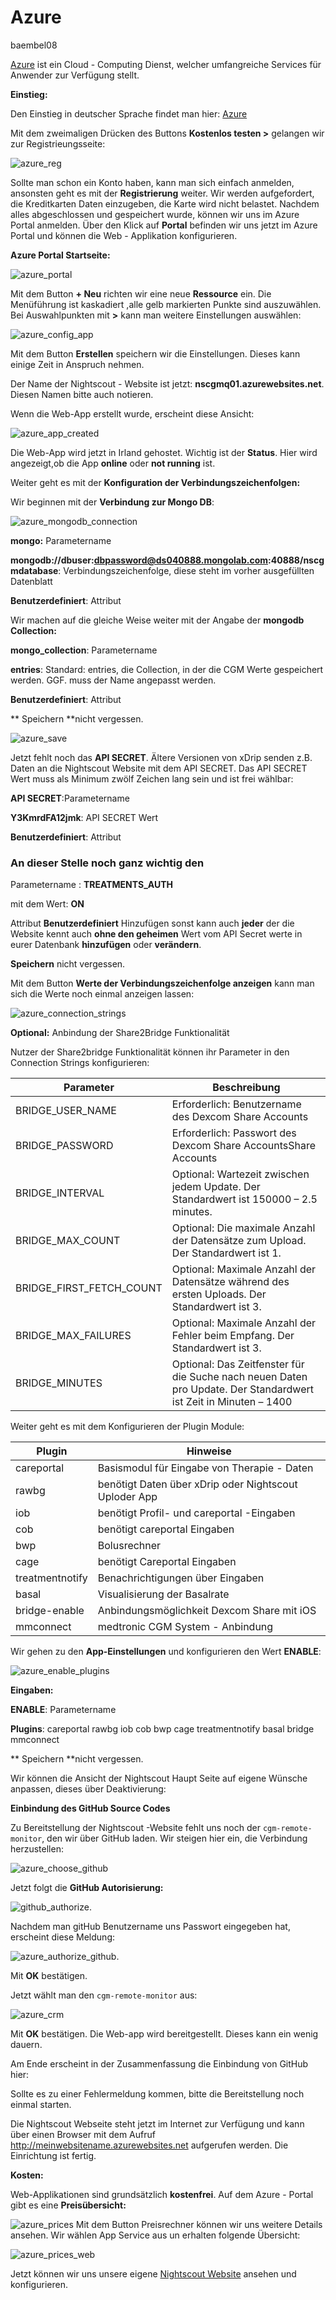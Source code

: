 # Azure
baembel08

[Azure](https://de.wikipedia.org/wiki/Microsoft_Azure) ist ein Cloud - Computing Dienst, welcher umfangreiche Services  für Anwender zur Verfügung stellt.

**Einstieg:**

Den Einstieg in deutscher Sprache findet man hier: [Azure ](https://azure.microsoft.com/de-de/)

Mit dem zweimaligen Drücken des Buttons **Kostenlos testen >** gelangen wir zur Registrieungsseite:

![azure_reg](../images/azure/azure_reg.jpg)

Sollte man schon ein Konto haben, kann man sich einfach anmelden, ansonsten geht es mit der **Registrierung** weiter.
Wir werden aufgefordert, die Kreditkarten Daten einzugeben, die Karte wird nicht belastet.
Nachdem alles abgeschlossen und gespeichert wurde, können wir uns im Azure Portal anmelden.
 Über den Klick auf **Portal** befinden wir uns jetzt im Azure Portal und können die Web - Applikation konfigurieren.
 
 **Azure Portal Startseite:**
 
 ![azure_portal](../images/azure/azure_portal.jpg)
 
 Mit dem Button **+ Neu** richten wir eine neue **Ressource** ein. Die Menüführung ist kaskadiert ,alle gelb markierten Punkte sind auszuwählen. Bei Auswahlpunkten mit **>** kann man weitere Einstellungen auswählen:
 
 
 ![azure_config_app](../images/azure/azure_config_app.jpg)
 
 Mit dem Button **Erstellen** speichern wir die Einstellungen. Dieses kann einige Zeit
 in Anspruch nehmen.
 
 Der Name der Nightscout - Website ist jetzt: **nscgmq01.azurewebsites.net**. Diesen Namen bitte auch notieren.
 
 Wenn die Web-App erstellt wurde, erscheint diese Ansicht:
 
 ![azure_app_created](../images/azure/azure_app_created.jpg)
 
 Die Web-App wird jetzt in Irland gehostet. Wichtig ist der **Status**. Hier wird angezeigt,ob die App **online** oder **not running** ist.

 
 Weiter geht es mit der **Konfiguration der Verbindungszeichenfolgen:**
 
 Wir beginnen mit der **Verbindung zur Mongo DB**:
 
 ![azure_mongodb_connection](../images/azure/azure_mongodb_connection.jpg)
 
 **mongo:** Parametername
 
 **mongodb://dbuser:dbpassword@ds040888.mongolab.com:40888/nscgmdatabase**: Verbindungszeichenfolge, diese steht im vorher ausgefüllten Datenblatt
 
 **Benutzerdefiniert**: Attribut
 
 
 Wir machen auf die gleiche Weise weiter mit der Angabe der **mongodb Collection:**
 
 **mongo_collection**: Parametername
 
 **entries**: Standard: entries, die Collection, in der die CGM Werte gespeichert werden. GGF. muss der Name angepasst werden.
 
 **Benutzerdefiniert**: Attribut
 
** Speichern **nicht vergessen.
 
 ![azure_save](../images/azure/azure_save.jpg)
 
 
 Jetzt fehlt noch das **API SECRET**. 
 Ältere Versionen von xDrip senden z.B. Daten an die Nightscout Website mit dem API SECRET.
 Das API SECRET Wert muss als Minimum zwölf Zeichen lang sein und ist frei wählbar:
 
 **API SECRET**:Parametername
 
 **Y3KmrdFA12jmk**: API SECRET Wert
 
 **Benutzerdefiniert**: Attribut
 
 
###  An dieser Stelle noch ganz wichtig den 


 
 Parametername : **TREATMENTS_AUTH** 
 
 mit dem Wert: **ON**
 
 Attribut **Benutzerdefiniert** Hinzufügen sonst kann auch **jeder** der die Website kennt auch **ohne den geheimen** Wert vom API Secret werte in eurer Datenbank **hinzufügen** oder **verändern**.

 
 **Speichern** nicht vergessen.
 
 Mit dem Button **Werte der Verbindungszeichenfolge anzeigen** kann man sich die Werte noch einmal anzeigen lassen:
 
 ![azure_connection_strings](../images/azure/azure_connection_strings.jpg)
 
 
 **Optional:** Anbindung der Share2Bridge Funktionalität
 
 Nutzer der Share2bridge Funktionalität können ihr Parameter  in den Connection Strings konfigurieren:
 
|Parameter |  Beschreibung |
| -- | -- |
 |BRIDGE_USER_NAME |Erforderlich: Benutzername des Dexcom Share Accounts|
|BRIDGE_PASSWORD |Erforderlich: Passwort des Dexcom Share AccountsShare Accounts|
|BRIDGE_INTERVAL |Optional: Wartezeit zwischen jedem  Update. Der Standardwert ist 150000 – 2.5 minutes.
|BRIDGE_MAX_COUNT |Optional: Die maximale Anzahl der Datensätze zum Upload. Der Standardwert ist 1.|
|BRIDGE_FIRST_FETCH_COUNT |Optional: Maximale Anzahl der Datensätze während des ersten Uploads. Der Standardwert ist 3.|
|BRIDGE_MAX_FAILURES |Optional: Maximale Anzahl der Fehler beim Empfang.  Der Standardwert ist 3.|
|BRIDGE_MINUTES |Optional: Das Zeitfenster für die Suche nach neuen Daten pro Update. Der Standardwert ist Zeit in Minuten – 1400|.
 
 
 
 Weiter geht es mit dem Konfigurieren der Plugin Module:
 
 
 
 | Plugin |  Hinweise |
| -- | -- |
| careportal | Basismodul für Eingabe von Therapie - Daten  |
| rawbg |  benötigt Daten über xDrip oder Nightscout Uploder App |
| iob | benötigt Profil- und careportal -Eingaben |
| cob | benötigt careportal Eingaben |
| bwp | Bolusrechner|
| cage| benötigt Careportal Eingaben |
|treatmentnotify |Benachrichtigungen über Eingaben|
|basal|Visualisierung der Basalrate|
|bridge-enable |Anbindungsmöglichkeit Dexcom Share mit iOS |
|mmconnect |medtronic CGM System - Anbindung|
 
 Wir gehen zu den **App-Einstellungen** und konfigurieren den Wert **ENABLE**:
 
 ![azure_enable_plugins](../images/azure/azure_enable_plugins.jpg)
 
 **Eingaben:**
 
 
 **ENABLE**: Parametername
 
 **Plugins**: careportal rawbg iob cob bwp cage treatmentnotify basal bridge mmconnect
 
 ** Speichern **nicht vergessen.
 
 Wir können die Ansicht der Nightscout Haupt Seite auf eigene Wünsche anpassen, dieses über 
 Deaktivierung:
 
 
 
**Einbindung des GitHub Source Codes**

Zu Bereitstellung der Nightscout -Website fehlt uns noch der `cgm-remote-monitor`, den wir über GitHub laden.
Wir steigen hier ein, die Verbindung herzustellen:

![azure_choose_github](../images/azure/azure_choose_github.jpg)


Jetzt folgt die **GitHub Autorisierung:**

![github_authorize](../images/azure/github_authorize.jpg).

Nachdem man gitHub Benutzername uns Passwort eingegeben hat, erscheint diese Meldung:

![azure_authorize_github](../images/azure/azure_authorize_github.jpg).

Mit **OK** bestätigen.

Jetzt wählt man den `cgm-remote-monitor` aus:

![azure_crm](../images/azure/azure_crm.jpg)

Mit **OK** bestätigen. Die Web-app wird bereitgestellt. Dieses kann ein wenig dauern.

Am Ende erscheint in der Zusammenfassung die Einbindung von GitHub hier:


Sollte es zu einer Fehlermeldung kommen, bitte die Bereitstellung noch einmal starten.


Die Nightscout Webseite steht jetzt im Internet zur Verfügung und kann über einen Browser
mit dem Aufruf http://meinwebsitename.azurewebsites.net aufgerufen werden.
Die Einrichtung ist fertig.


**Kosten:**

Web-Applikationen sind grundsätzlich **kostenfrei**. Auf dem Azure - Portal gibt es eine **Preisübersicht:**

![azure_prices](../images/azure/azure_prices.jpg)
 Mit dem Button Preisrechner können wir uns weitere Details ansehen. Wir wählen App Service aus un erhalten folgende Übersicht:
 
 ![azure_prices_web](../images/azure/azure_prices_web.jpg)
 
 Jetzt können wir uns unsere eigene  [Nightscout Website](../nightscout/die_nightscout_website.md) ansehen und konfigurieren.
 
 
 
 
